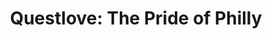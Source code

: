 ---
pid: LLE6
title: 'Questlove: The Pride of Philly'
location_transcription: 
zipcode: 
outside_phl: 
neighborhood: 
age: 
age_range: 
instagram: 
image_file_name: LLE_6.jpg
proposal_transcription: 
topic: Figure,Philadelphia
topic_summary: 0, 0
type: Other No Form
keywords_other: questlove
credit: 
image_labels: 
twitter: 
facebook: 
permalink: "/monuments/lle6/"
layout: item-page
---
